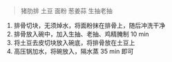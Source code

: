 > 猪肋排 土豆 面粉 葱姜蒜 生抽老抽

1. 排骨切块，无须焯水，将面粉抹在排骨上，随后冲洗干净
2. 排骨放入碗中，加入生抽、老抽、鸡精腌制 10 min
3. 将土豆去皮切块放入碗底，将排骨放在土豆上
4. 高压锅加水，将碗放入，隔水蒸 35 min 即可